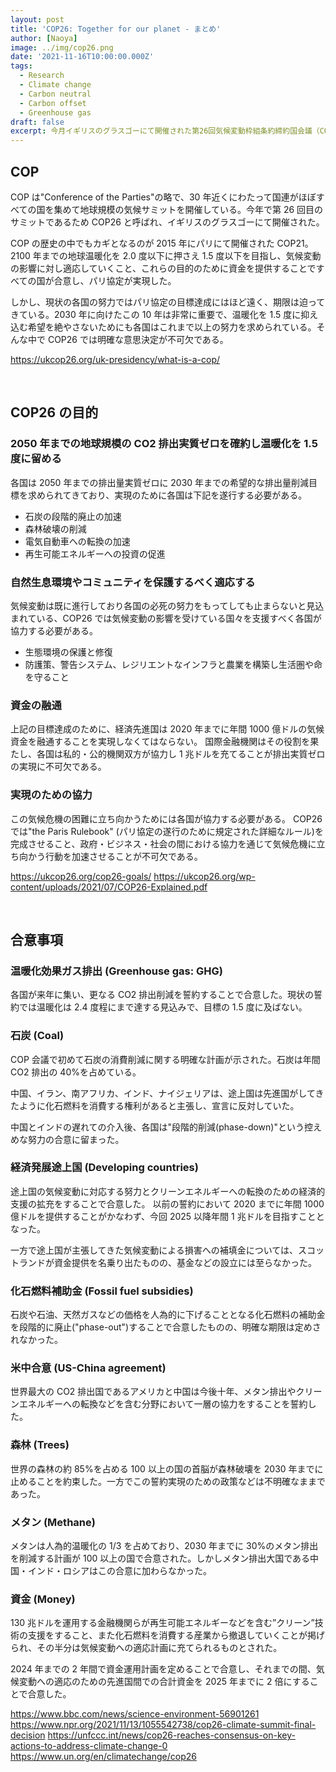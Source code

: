 ```yaml
---
layout: post
title: 'COP26: Together for our planet - まとめ'
author: [Naoya]
image: ../img/cop26.png
date: '2021-11-16T10:00:00.000Z'
tags:
  - Research
  - Climate change
  - Carbon neutral
  - Carbon offset
  - Greenhouse gas
draft: false
excerpt: 今月イギリスのグラスゴーにて開催された第26回気候変動枠組条約締約国会議（COP26）に関して、基本情報や重要な合意内容などを日本語でまとめました。
---
```


## COP

COP は"Conference of the Parties"の略で、30 年近くにわたって国連がほぼすべての国を集めて地球規模の気候サミットを開催している。今年で第 26 回目のサミットであるため COP26 と呼ばれ、イギリスのグラスゴーにて開催された。

COP の歴史の中でもカギとなるのが 2015 年にパリにて開催された COP21。2100 年までの地球温暖化を 2.0 度以下に押さえ 1.5 度以下を目指し、気候変動の影響に対し適応していくこと、これらの目的のために資金を提供することですべての国が合意し、パリ協定が実現した。

しかし、現状の各国の努力ではパリ協定の目標達成にはほど遠く、期限は迫ってきている。2030 年に向けたこの 10 年は非常に重要で、温暖化を 1.5 度に抑え込む希望を絶やさないためにも各国はこれまで以上の努力を求められている。そんな中で COP26 では明確な意思決定が不可欠である。

https://ukcop26.org/uk-presidency/what-is-a-cop/

<br>

## COP26 の目的

### 2050 年までの地球規模の CO2 排出実質ゼロを確約し温暖化を 1.5 度に留める

各国は 2050 年までの排出量実質ゼロに 2030 年までの希望的な排出量削減目標を求められてきており、実現のために各国は下記を遂行する必要がある。

- 石炭の段階的廃止の加速
- 森林破壊の削減
- 電気自動車への転換の加速
- 再生可能エネルギーへの投資の促進

### 自然生息環境やコミュニティを保護するべく適応する

気候変動は既に進行しており各国の必死の努力をもってしても止まらないと見込まれている、COP26 では気候変動の影響を受けている国々を支援すべく各国が協力する必要がある。

- 生態環境の保護と修復
- 防護策、警告システム、レジリエントなインフラと農業を構築し生活圏や命を守ること

### 資金の融通

上記の目標達成のために、経済先進国は 2020 年までに年間 1000 億ドルの気候資金を融通することを実現しなくてはならない。
国際金融機関はその役割を果たし、各国は私的・公的機関双方が協力し 1 兆ドルを充てることが排出実質ゼロの実現に不可欠である。

### 実現のための協力

この気候危機の困難に立ち向かうためには各国が協力する必要がある。
COP26 では"the Paris Rulebook" (パリ協定の遂行のために規定された詳細なルール)を完成させること、政府・ビジネス・社会の間における協力を通じて気候危機に立ち向かう行動を加速させることが不可欠である。

https://ukcop26.org/cop26-goals/
https://ukcop26.org/wp-content/uploads/2021/07/COP26-Explained.pdf

<br>

## 合意事項

### 温暖化効果ガス排出 (Greenhouse gas: GHG)

各国が来年に集い、更なる CO2 排出削減を誓約することで合意した。現状の誓約では温暖化は 2.4 度程にまで達する見込みで、目標の 1.5 度に及ばない。

### 石炭 (Coal)

COP 会議で初めて石炭の消費削減に関する明確な計画が示された。石炭は年間 CO2 排出の 40%を占めている。

中国、イラン、南アフリカ、インド、ナイジェリアは、途上国は先進国がしてきたように化石燃料を消費する権利があると主張し、宣言に反対していた。

中国とインドの遅れての介入後、各国は"段階的削減(phase-down)"という控えめな努力の合意に留まった。

### 経済発展途上国 (Developing countries)

途上国の気候変動に対応する努力とクリーンエネルギーへの転換のための経済的支援の拡充をすることで合意した。
以前の誓約において 2020 までに年間 1000 億ドルを提供することがかなわず、今回 2025 以降年間 1 兆ドルを目指すこととなった。

一方で途上国が主張してきた気候変動による損害への補填金については、スコットランドが資金提供を名乗り出たものの、基金などの設立には至らなかった。

### 化石燃料補助金 (Fossil fuel subsidies)

石炭や石油、天然ガスなどの価格を人為的に下げることとなる化石燃料の補助金を段階的に廃止("phase-out")することで合意したものの、明確な期限は定めされなかった。

### 米中合意 (US-China agreement)

世界最大の CO2 排出国であるアメリカと中国は今後十年、メタン排出やクリーンエネルギーへの転換などを含む分野において一層の協力をすることを誓約した。

### 森林 (Trees)

世界の森林の約 85%を占める 100 以上の国の首脳が森林破壊を 2030 年までに止めることを約束した。一方でこの誓約実現のための政策などは不明確なままであった。

### メタン (Methane)

メタンは人為的温暖化の 1/3 を占めており、2030 年までに 30%のメタン排出を削減する計画が 100 以上の国で合意された。しかしメタン排出大国である中国・インド・ロシアはこの合意に加わらなかった。

### 資金 (Money)

130 兆ドルを運用する金融機関らが再生可能エネルギーなどを含む”クリーン”技術の支援をすること、また化石燃料を消費する産業から撤退していくことが掲げられ、その半分は気候変動への適応計画に充てられるものとされた。

2024 年までの 2 年間で資金運用計画を定めることで合意し、それまでの間、気候変動への適応のための先進国間での合計資金を 2025 年までに 2 倍にすることで合意した。

https://www.bbc.com/news/science-environment-56901261
https://www.npr.org/2021/11/13/1055542738/cop26-climate-summit-final-decision
https://unfccc.int/news/cop26-reaches-consensus-on-key-actions-to-address-climate-change-0
https://www.un.org/en/climatechange/cop26

<br>
